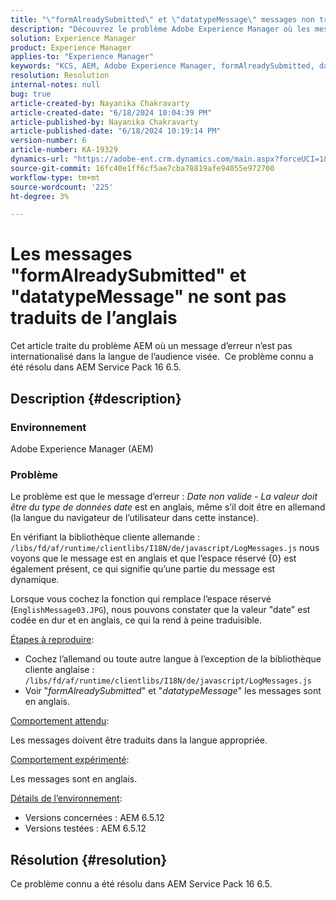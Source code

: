 ```yaml
---
title: "\"formAlreadySubmitted\" et \"datatypeMessage\" messages non traduits de l’anglais"
description: "Découvrez le problème Adobe Experience Manager où les messages ne sont pas internationalisés."
solution: Experience Manager
product: Experience Manager
applies-to: "Experience Manager"
keywords: "KCS, AEM, Adobe Experience Manager, formAlreadySubmitted, datatypeMessage, non traduit de l’anglais, FAQ"
resolution: Resolution
internal-notes: null
bug: true
article-created-by: Nayanika Chakravarty
article-created-date: "6/18/2024 10:04:39 PM"
article-published-by: Nayanika Chakravarty
article-published-date: "6/18/2024 10:19:14 PM"
version-number: 6
article-number: KA-19329
dynamics-url: "https://adobe-ent.crm.dynamics.com/main.aspx?forceUCI=1&pagetype=entityrecord&etn=knowledgearticle&id=623a0fbf-be2d-ef11-840a-000d3a5b439f"
source-git-commit: 16fc40e1ff6cf5ae7cba78819afe94055e972700
workflow-type: tm+mt
source-wordcount: '225'
ht-degree: 3%

---
```


# Les messages &quot;formAlreadySubmitted&quot; et &quot;datatypeMessage&quot; ne sont pas traduits de l’anglais


Cet article traite du problème AEM où un message d’erreur n’est pas internationalisé dans la langue de l’audience visée.  Ce problème connu a été résolu dans AEM Service Pack 16 6.5.

## Description {#description}


### Environnement

Adobe Experience Manager (AEM)

### Problème

Le problème est que le message d’erreur : *Date non valide - La valeur doit être du type de données date* est en anglais, même s’il doit être en allemand (la langue du navigateur de l’utilisateur dans cette instance).

En vérifiant la bibliothèque cliente allemande : `/libs/fd/af/runtime/clientlibs/I18N/de/javascript/LogMessages.js` nous voyons que le message est en anglais et que l’espace réservé {0} est également présent, ce qui signifie qu’une partie du message est dynamique.

Lorsque vous cochez la fonction qui remplace l’espace réservé (`EnglishMessage03.JPG`), nous pouvons constater que la valeur &quot;date&quot; est codée en dur et en anglais, ce qui la rend à peine traduisible.

<u>Étapes à reproduire</u>:

- Cochez l’allemand ou toute autre langue à l’exception de la bibliothèque cliente anglaise : `/libs/fd/af/runtime/clientlibs/I18N/de/javascript/LogMessages.js`
- Voir &quot;*formAlreadySubmitted*&quot; et &quot;*datatypeMessage*&quot; les messages sont en anglais.


<u>Comportement attendu</u>:

Les messages doivent être traduits dans la langue appropriée.

<u>Comportement expérimenté</u>:

Les messages sont en anglais.

<u>Détails de l’environnement</u>:

- Versions concernées : AEM 6.5.12
- Versions testées : AEM 6.5.12



## Résolution {#resolution}


Ce problème connu a été résolu dans AEM Service Pack 16 6.5.

